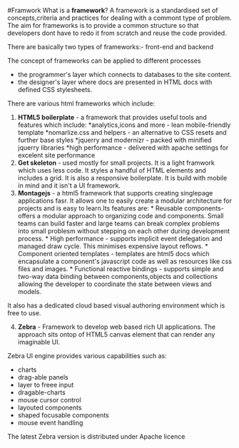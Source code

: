 #Framwork
What is a **framework**?
A framework is a standardised set of concepts,criteria and practices for dealing with a commont type of problem.
The aim for frameworks is to provide  a common structure so that developers dont have to redo it from scratch and
reuse the code provided.

There are basically two types of frameworks:- front-end and backend

The concept of frameworks can be applied to different processes
* the programmer's layer which connects to databases to the site content.
* the designer's layer where docs are presented in HTML docs with defined CSS stylesheets.

There are various html frameworks which include:

1. **HTML5 boilerplate** - a framework that provides useful tools and features which include:
        *analytics,icons and more - lean mobile-friendly template
        *nomarlize.css and helpers - an alternative to CSS resets and further base styles
        *jquerry and modernizr - packed with minified jquerry libraries
        *high performance - delivered with apache settings for excelent site performance
2. **Get skeleton** - used mostly for small projects. It is a light framwork which uses less code. It styles a handful of HTML elements and includes a grid. It is also a responsive boilerplate. It is build with mobile in mind and it isn't a UI framework.
3. **Montagejs** - a html5 framework that supports creating singlepage applications fasr. It allows one to easily create a modular architecture for projects and is easy to learn.Its features are:
       * Reusable components- offers a modular approach to organizing code and components. Small teams can build faster and large teams can break complex problems into small problesm without stepping on each other during development process.
       * High performance - supports implicit event delegation and managed draw cycle. This minimises expensive layout reflows.
       * Component oriented templates - templates are html5 docs which encapsulate a component's javascript code as well as resources like css files and images.
       * Functional reactive bindings - supports simple and two-way data binding between components,objects and collections allowing the developer to coordinate the state between views and models.

It also has a dedicated cloud based visual authoring environment which is free to use.

4. **Zebra** - Framework to develop web based rich UI applications. The approach sits ontop of HTML5 canvas element that can render any imaginable UI.

Zebra UI engine provides various capabilities such as:
* charts
* drag-able panels
* layer to freee input
* dragable-charts
* mouse cursor control
* layouted components
* shaped focusable components
* mouse event handling

The latest Zebra version is distributed under Apache licence

